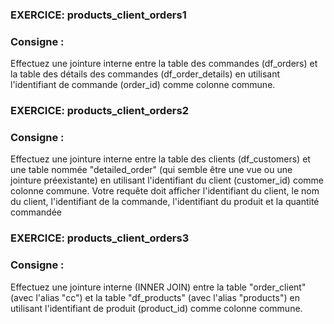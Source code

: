 ### EXERCICE: products_client_orders1
### Consigne :
Effectuez une jointure interne entre la table des commandes (df_orders) et la table des détails des commandes (df_order_details) en utilisant l'identifiant de commande (order_id) comme colonne commune.
 
### EXERCICE: products_client_orders2
### Consigne :
Effectuez une jointure interne entre la table des clients (df_customers) et une table nommée "detailed_order" (qui semble être une vue ou une jointure préexistante) en utilisant l'identifiant du client (customer_id) comme colonne commune. Votre requête doit afficher l'identifiant du client, le nom du client, l'identifiant de la commande, l'identifiant du produit et la quantité commandée

### EXERCICE: products_client_orders3
### Consigne :
Effectuez une jointure interne (INNER JOIN) entre la table "order_client" (avec l'alias "cc") et la table "df_products" (avec l'alias "products") en utilisant l'identifiant de produit (product_id) comme colonne commune.

